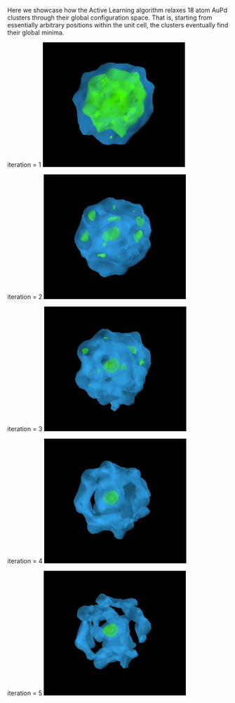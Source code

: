 Here we showcase how the Active Learning algorithm relaxes 18 atom AuPd clusters through their global configuration space.
That is, starting from essentially arbitrary positions within the unit cell, the clusters eventually find their global minima.

iteration = 1
![](ga1.gif#left)

iteration = 2
![](ga2.gif#right)

iteration = 3
![](ga3.gif#left)

iteration = 4
![](ga4.gif#right)

iteration = 5
![](ga5.gif#center)
